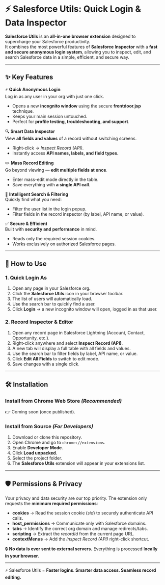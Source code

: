 # ⚡ Salesforce Utils: Quick Login & Data Inspector  

**Salesforce Utils** is an **all-in-one browser extension** designed to supercharge your Salesforce productivity.  
It combines the most powerful features of **Salesforce Inspector** with a **fast and secure anonymous login system**, allowing you to inspect, edit, and search Salesforce data in a simple, efficient, and secure way.  

---

## ✨ Key Features  

⚡ **Quick Anonymous Login**  
Log in as any user in your org with just one click.  
- Opens a new **incognito window** using the secure **frontdoor.jsp** technique.  
- Keeps your main session untouched.  
- Perfect for **profile testing, troubleshooting, and support**.  

🔍 **Smart Data Inspector**  
View **all fields and values** of a record without switching screens.  
- Right-click → *Inspect Record (API)*.  
- Instantly access **API names, labels, and field types**.  

✏️ **Mass Record Editing**  
Go beyond viewing — **edit multiple fields at once**.  
- Enter mass-edit mode directly in the table.  
- Save everything with **a single API call**.  

🔎 **Intelligent Search & Filtering**  
Quickly find what you need:  
- Filter the user list in the login popup.  
- Filter fields in the record inspector (by label, API name, or value).  

✅ **Secure & Efficient**  
Built with **security and performance** in mind.  
- Reads only the required session cookies.  
- Works exclusively on authorized Salesforce pages.  

---

## 🚀 How to Use  

### 1. Quick Login As  
1. Open any page in your Salesforce org.  
2. Click the **Salesforce Utils** icon in your browser toolbar.  
3. The list of users will automatically load.  
4. Use the search bar to quickly find a user.  
5. Click **Login** → a new incognito window will open, logged in as that user.  

### 2. Record Inspector & Editor  
1. Open any record page in Salesforce Lightning (Account, Contact, Opportunity, etc.).  
2. Right-click anywhere and select **Inspect Record (API)**.  
3. A new tab will display a full table with all fields and values.  
4. Use the search bar to filter fields by label, API name, or value.  
5. Click **Edit All Fields** to switch to edit mode.  
6. Save changes with a single click.  

---

## 🛠️ Installation  

### Install from Chrome Web Store *(Recommended)*  
👉 Coming soon (once published).  

### Install from Source *(For Developers)*  
1. Download or clone this repository.  
2. Open Chrome and go to `chrome://extensions`.  
3. Enable **Developer Mode**.  
4. Click **Load unpacked**.  
5. Select the project folder.  
6. The **Salesforce Utils** extension will appear in your extensions list.  

---

## 🛡️ Permissions & Privacy  

Your privacy and data security are our top priority. The extension only requests the **minimum required permissions**:  

- **cookies** → Read the session cookie (*sid*) to securely authenticate API calls.  
- **host_permissions** → Communicate only with Salesforce domains.  
- **tabs** → Identify the correct org domain and manage redirects/tabs.  
- **scripting** → Extract the *recordId* from the current page URL.  
- **contextMenus** → Add the *Inspect Record (API)* right-click shortcut.  

🔒 **No data is ever sent to external servers.** Everything is processed **locally in your browser**.  

---

⚡ Salesforce Utils = **Faster logins. Smarter data access. Seamless record editing.**

